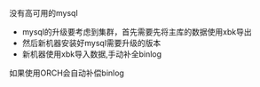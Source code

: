 没有高可用的mysql
- mysql的升级要考虑到集群，首先需要先将主库的数据使用xbk导出
- 然后新机器安装好mysql需要升级的版本
- 新机器使用xbk导入数据,手动补全binlog

如果使用ORCH会自动补偿binlog

